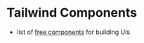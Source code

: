 # Tailwind Components

- list of [free components](https://codedamn.com/news/free-tailwindcss-components-to-build-faster-ui) for building UIs